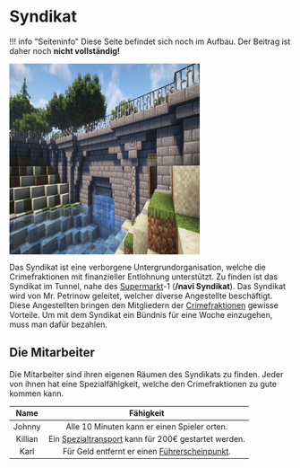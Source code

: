 # Syndikat 
!!! info "Seiteninfo" 
      Diese Seite befindet sich noch im Aufbau. Der Beitrag ist daher noch **nicht vollständig!**

<img align="center" width="340" height="340" src="../../../assets/image/orte/Syndikat.png"> <br>
      
Das Syndikat ist eine verborgene Untergrundorganisation, welche die Crimefraktionen mit finanzieller Entlohnung unterstützt. Zu finden ist das Syndikat im Tunnel, nahe des [Supermarkt](../../pages/biz/supermarkt.md)-1 (**/navi Syndikat**). Das Syndikat wird von Mr. Petrinow geleitet, welcher diverse Angestellte beschäftigt. Diese Angestellten bringen den Mitgliedern der [Crimefraktionen](../../pages/fraktionen/allgemein.md) gewisse Vorteile. Um mit dem Syndikat ein Bündnis für eine Woche einzugehen, muss man dafür bezahlen.

## Die Mitarbeiter
Die Mitarbeiter sind ihren eigenen Räumen des Syndikats zu finden. Jeder von ihnen hat eine Spezialfähigkeit, welche den Crimefraktionen zu gute kommen kann.

| Name | Fähigkeit |
|:-:|:-:|
| Johnny | Alle 10 Minuten kann er einen Spieler orten. |
| Killian | Ein [Spezialtransport](../../pages/fraktionen/spezialtransport.md) kann für 200€ gestartet werden. |
| Karl | Für Geld entfernt er einen [Führerscheinpunkt](../../pages/orte/fahrschule.md). |



